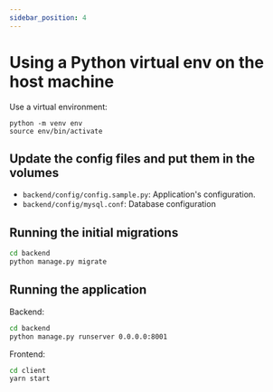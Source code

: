 ```yaml
---
sidebar_position: 4
---
```

# Using a Python virtual env on the host machine

Use a virtual environment:

```
python -m venv env
source env/bin/activate
```

## Update the config files and put them in the volumes

- `backend/config/config.sample.py`: Application's configuration.
- `backend/config/mysql.conf`: Database configuration

## Running the initial migrations

```bash
cd backend
python manage.py migrate
```

## Running the application

Backend:
```bash
cd backend
python manage.py runserver 0.0.0.0:8001
```

Frontend:
```bash
cd client
yarn start
```